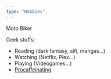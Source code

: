 ```yaml
---
type: "Hobbies"
---
```


Moto Biker [<i class="fa fa-heart-o"></i>](https://trooperlumotorcycles.com.au/content/images/thumbs/0000256_triumph-street-triple-r-abs.jpeg)

Geek stuffs:

- Reading (dark fantasy, sifi, mangas...)
- Watching (Netflix, Plex...)
- Playing (Videogames...)
- [Procaffeinating](https://lh4.googleusercontent.com/-o8BO0XcutXE/VDDvHOE3WhI/AAAAAAABI70/vzAUfCod4H0/w640-h589/procaffinating.jpg)
